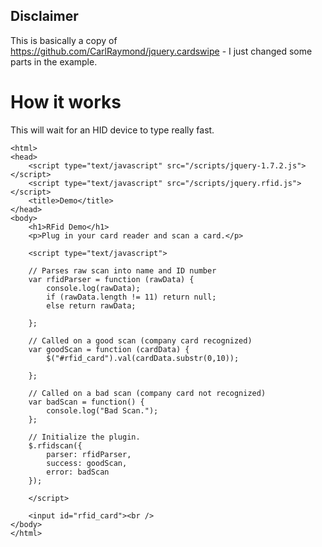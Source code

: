## Disclaimer
This is basically a copy of https://github.com/CarlRaymond/jquery.cardswipe - I just changed some parts in the example.

# How it works
This will wait for an HID device to type really fast.

	<html>
	<head>
		<script type="text/javascript" src="/scripts/jquery-1.7.2.js"></script>
		<script type="text/javascript" src="/scripts/jquery.rfid.js"></script>
		<title>Demo</title>
	</head>
	<body>
		<h1>RFid Demo</h1>
		<p>Plug in your card reader and scan a card.</p>

		<script type="text/javascript">

		// Parses raw scan into name and ID number
		var rfidParser = function (rawData) {
			console.log(rawData);
		    if (rawData.length != 11) return null;
			else return rawData;
		    
		};

		// Called on a good scan (company card recognized)
		var goodScan = function (cardData) {
            $("#rfid_card").val(cardData.substr(0,10));
	        
	    };

		// Called on a bad scan (company card not recognized)
		var badScan = function() {
		    console.log("Bad Scan.");
		};

		// Initialize the plugin.
		$.rfidscan({
		    parser: rfidParser,
		    success: goodScan,
		    error: badScan
		});

		</script>

		<input id="rfid_card"><br />
	</body>
	</html>
